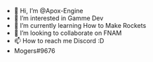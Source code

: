- 👋 Hi, I’m @Apox-Engine
- 👀 I’m interested in Gamme Dev
- 🌱 I’m currently learning How to Make Rockets
- 💞️ I’m looking to collaborate on FNAM
- 📫 How to reach me Discord :D   
- Mogers#9676

<!---
Apox-Engine/Apox-Engine is a ✨ special ✨ repository because its `README.md` (this file) appears on your GitHub profile.
You can click the Preview link to take a look at your changes.
--->
